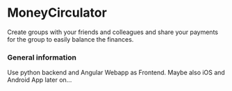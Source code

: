 # MoneyCirculator
Create groups with your friends and colleagues and share your payments for the group to easily balance the finances.

### General information
Use python backend and Angular Webapp as Frontend.
Maybe also iOS and Android App later on...